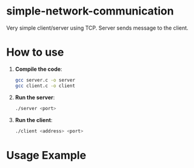 # simple-network-communication

Very simple client/server using TCP.
Server sends message to the client.

# How to use
1. **Compile the code**:
   ```bash
   gcc server.c -o server
   gcc client.c -o client
2. **Run the server**:
   ```bash
   ./server <port>

3. **Run the client**:
   ```bash
   ./client <address> <port>

# Usage Example
